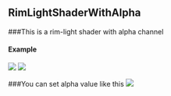 ## RimLightShaderWithAlpha

###This is a rim-light shader with alpha channel 
#### Example 
![](http://sableangle.github.io/RimLightShaderWithAlpha/Example01.png)
![](http://sableangle.github.io/RimLightShaderWithAlpha/Example02.png)

###You can set alpha value like this
![](http://sableangle.github.io/RimLightShaderWithAlpha/Example03.png)
